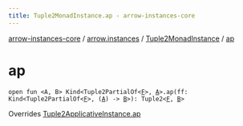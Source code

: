 ```yaml
---
title: Tuple2MonadInstance.ap - arrow-instances-core
---
```


[arrow-instances-core](../../index.html) / [arrow.instances](../index.html) / [Tuple2MonadInstance](index.html) / [ap](./ap.html)

# ap

`open fun <A, B> Kind<Tuple2PartialOf<`[`F`](index.html#F)`>, `[`A`](ap.html#A)`>.ap(ff: Kind<Tuple2PartialOf<`[`F`](index.html#F)`>, (`[`A`](ap.html#A)`) -> `[`B`](ap.html#B)`>): Tuple2<`[`F`](index.html#F)`, `[`B`](ap.html#B)`>`

Overrides [Tuple2ApplicativeInstance.ap](../-tuple2-applicative-instance/ap.html)

